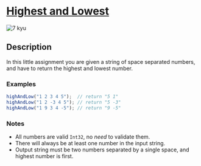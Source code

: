 # [Highest and Lowest](https://www.codewars.com/kata/554b4ac871d6813a03000035)

![7 kyu](https://img.shields.io/badge/7-kyu-white?style=for-the-badge&labelColor=white&color=%23212121)

## Description

In this little assignment you are given a string of space separated numbers, and have to return the highest and lowest number.

### Examples

```javascript
highAndLow("1 2 3 4 5");  // return "5 1"
highAndLow("1 2 -3 4 5"); // return "5 -3"
highAndLow("1 9 3 4 -5"); // return "9 -5"
```

### Notes

- All numbers are valid ```Int32```, no *need* to validate them.
- There will always be at least one number in the input string.
- Output string must be two numbers separated by a single space, and highest number is first.
